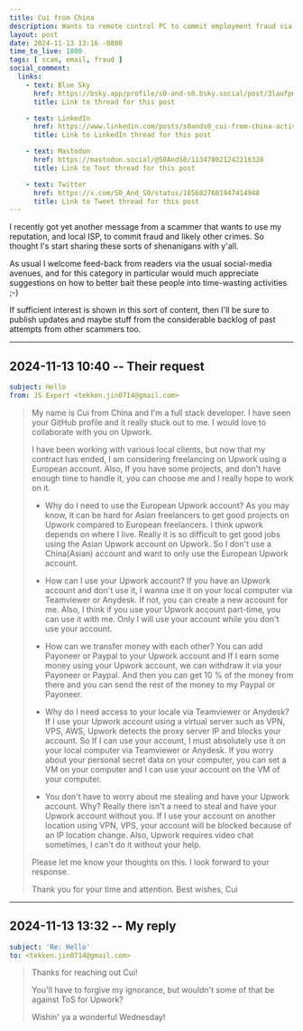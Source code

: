 ```yaml
---
title: Cui from China
description: Wants to remote control PC to commit employment fraud via Upwork
layout: post
date: 2024-11-13 13:16 -0800
time_to_live: 1800
tags: [ scam, email, fraud ]
social_comment:
  links:
    - text: Blue Sky
      href: https://bsky.app/profile/s0-and-s0.bsky.social/post/3laufpmduyc2s
      title: Link to thread for this post

    - text: LinkedIn
      href: https://www.linkedin.com/posts/s0ands0_cui-from-china-activity-7262593354654236672-aOvs
      title: Link to LinkedIn thread for this post

    - text: Mastodon
      href: https://mastodon.social/@S0AndS0/113478021242216328
      title: Link to Toot thread for this post

    - text: Twitter
      href: https://x.com/S0_And_S0/status/1856827681947414948
      title: Link to Tweet thread for this post
---
```




I recently got yet another message from a scammer that wants to use my
reputation, and local ISP, to commit fraud and likely other crimes.  So thought
I's start sharing these sorts of shenanigans with y'all.

As usual I welcome feed-back from readers via the usual social-media avenues,
and for this category in particular would much appreciate suggestions on how to
better bait these people into time-wasting activities ;-)

If sufficient interest is shown in this sort of content, then I'll be sure to
publish updates and maybe stuff from the considerable backlog of past attempts
from other scammers too.

______


## 2024-11-13 10:40 -- Their request

```yaml
subject: Hello
from: JS Expert <tekken.jin0714@gmail.com>
```

> My name is Cui from China and I'm a full stack developer. I have seen your GitHub profile and it really stuck out to me. I would love to collaborate with you on Upwork.
>
> I have been working with various local clients, but now that my contract has ended, I am considering freelancing on Upwork using a European account.
> Also, If you have some projects, and don't have enough time to handle it, you can choose me and I really hope to work on it.
>
> - Why do I need to use the European Upwork account?
> As you may know, it can be hard for Asian freelancers to get good projects on Upwork compared to European freelancers.
> I think upwork depends on where I live.
> Really it is so difficult to get good jobs using the Asian Upwork account on Upwork.
> So I don't use a China(Asian) account and want to only use the European Upwork account.
>
> - How can I use your Upwork account?
> If you have an Upwork account and don't use it, I wanna use it on your local computer via Teamviewer or Anydesk.
> If not, you can create a new account for me.
> Also, I think if you use your Upwork account part-time, you can use it with me.
> Only I will use your account while you don't use your account.
>
> - How can we transfer money with each other?
> You can add Payoneer or Paypal to your Upwork account and If I earn some money using your Upwork account, we can withdraw it via your Payoneer or Paypal.
> And then you can get 10 % of the money from there and you can send the rest of the money to my Paypal or Payoneer.
>
> - Why do I need access to your locale via Teamviewer or Anydesk?
> If I use your Upwork account using a virtual server such as VPN, VPS, AWS, Upwork detects the proxy server IP and blocks your account.
> So If I can use your account, I must absolutely use it on your local computer via Teamviewer or Anydesk.
> If you worry about your personal secret data on your computer, you can set a VM on your computer and I can use your account on the VM of your computer.
>
> - You don't have to worry about me stealing and have your Upwork account. Why?
> Really there isn't a need to steal and have your Upwork account without you.
> If I use your account on another location using VPN, VPS, your account will be blocked because of an IP location change.
> Also, Upwork requires video chat sometimes, I can't do it without your help.
>
> Please let me know your thoughts on this.
> I look forward to your response.
>
> Thank you for your time and attention.
> Best wishes,
> Cui


______


## 2024-11-13 13:32 -- My reply


```yaml
subject: 'Re: Hello'
to: <tekken.jin0714@gmail.com>
```

> Thanks for reaching out Cui!
>
>
> You'll have to forgive my ignorance, but wouldn't some of that be against ToS for Upwork?
>
>
> Wishin' ya a wonderful Wednesday!

